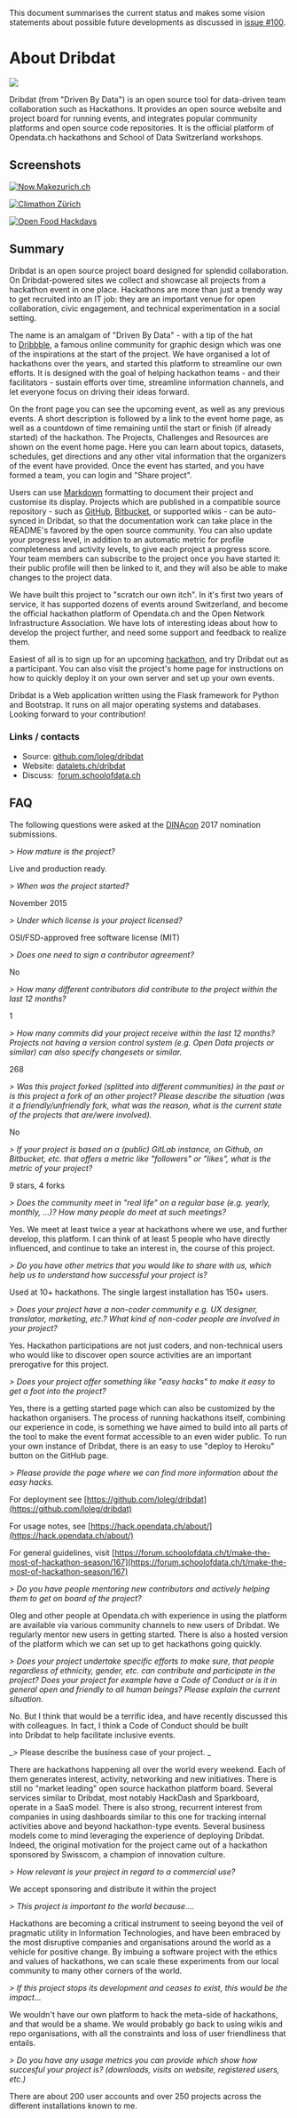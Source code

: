 This document summarises the current status and makes some vision statements about possible future developments as discussed in [issue #100](https://github.com/loleg/dribdat/issues/100).

# About Dribdat

[![](https://soda.camp/workshops/2017/dribdat/dribdat.png)](https://github.com/loleg/dribdat/)

Dribdat (from "Driven By Data") is an open source tool for data-driven team collaboration such as Hackathons. It provides an open source website and project board for running events, and integrates popular community platforms and open source code repositories. It is the official platform of Opendata.ch hackathons and School of Data Switzerland workshops.

## Screenshots

[![Now.Makezurich.ch](https://soda.camp/workshops/2017/dribdat/nowmakezurich.jpg)](http://now.makezurich.ch/)

[![Climathon Zürich](https://soda.camp/workshops/2017/dribdat/climathon.jpg)](https://hack.opendata.ch/event/4)

[![Open Food Hackdays](https://soda.camp/workshops/2017/dribdat/foodhackdays-openreceipts.jpg)](https://hack.opendata.ch/project/74)     

## Summary

Dribdat is an open source project board designed for splendid collaboration. On Dribdat-powered sites we collect and showcase all projects from a hackathon event in one place. Hackathons are more than just a trendy way to get recruited into an IT job: they are an important venue for open collaboration, civic engagement, and technical experimentation in a social setting.

The name is an amalgam of "Driven By Data" - with a tip of the hat to [Dribbble](https://dribbble.com/), a famous online community for graphic design which was one of the inspirations at the start of the project. We have organised a lot of hackathons over the years, and started this platform to streamline our own efforts. It is designed with the goal of helping hackathon teams - and their facilitators - sustain efforts over time, streamline information channels, and let everyone focus on driving their ideas forward. 

On the front page you can see the upcoming event, as well as any previous events. A short description is followed by a link to the event home page, as well as a countdown of time remaining until the start or finish (if already started) of the hackathon. The Projects, Challenges and Resources are shown on the event home page. Here you can learn about topics, datasets, schedules, get directions and any other vital information that the organizers of the event have provided. Once the event has started, and you have formed a team, you can login and "Share project". 

Users can use [Markdown](https://en.wikipedia.org/wiki/Markdown) formatting to document their project and customise its display. Projects which are published in a compatible source repository - such as [GitHub](http://github.com/), [Bitbucket](http://bitbucket.com/), or supported wikis - can be auto-synced in Dribdat, so that the documentation work can take place in the README's favored by the open source community. You can also update your progress level, in addition to an automatic metric for profile completeness and activity levels, to give each project a progress score. Your team members can subscribe to the project once you have started it: their public profile will then be linked to it, and they will also be able to make changes to the project data.

We have built this project to "scratch our own itch". In it's first two years of service, it has supported dozens of events around Switzerland, and become the official hackathon platform of Opendata.ch and the Open Network Infrastructure Association. We have lots of interesting ideas about how to develop the project further, and need some support and feedback to realize them. 

Easiest of all is to sign up for an upcoming [hackathon](http://hack.opendata.ch/), and try Dribdat out as a participant. You can also visit the project's home page for instructions on how to quickly deploy it on your own server and set up your own events. 

Dribdat is a Web application written using the Flask framework for Python and Bootstrap. It runs on all major operating systems and databases. Looking forward to your contribution!

### Links / contacts

- Source: [github.com/loleg/dribdat](https://github.com/loleg/dribdat)
- Website: [datalets.ch/dribdat](https://datalets.ch/dribdat)
- Discuss:  [forum.schoolofdata.ch](https://forum.schoolofdata.ch/search?q=dribdat)

## FAQ

The following questions were asked at the [DINAcon](https://dinacon.ch/dinacon-awards/) 2017 nomination submissions.

_&gt; How mature is the project?_

Live and production ready.

_&gt; When was the project started?_

November 2015

_&gt; Under which license is your project licensed?_

OSI/FSD-approved free software license (MIT)

_&gt; Does one need to sign a contributor agreement?_

No

_&gt; How many different contributors did contribute to the project within the last 12 months?_

1

_&gt; How many commits did your project receive within the last 12 months? Projects not having a version control system (e.g. Open Data projects or similar) can also specify changesets or similar._

268

_&gt; Was this project forked (splitted into different communities) in the past or is this project a fork of an other project? Please describe the situation (was it a friendly/unfriendly fork, what was the reason, what is the current state of the projects that are/were involved)._

No

_&gt; If your project is based on a (public) GitLab instance, on Github, on Bitbucket, etc. that offers a metric like "followers" or "likes", what is the metric of your project?_

9 stars, 4 forks

_&gt; Does the community meet in "real life" on a regular base (e.g. yearly, monthly, ...)? How many people do meet at such meetings?_

Yes. We meet at least twice a year at hackathons where we use, and further develop, this platform. I can think of at least 5 people who have directly influenced, and continue to take an interest in, the course of this project.

_&gt; Do you have other metrics that you would like to share with us, which help us to understand how successful your project is?_

Used at 10+ hackathons. The single largest installation has 150+ users.

_&gt; Does your project have a non-coder community e.g. UX designer, translator, marketing, etc.? What kind of non-coder people are involved in your project?_

Yes. Hackathon participations are not just coders, and non-technical users who would like to discover open source activities are an important prerogative for this project. 

_&gt; Does your project offer something like "easy hacks" to make it easy to get a foot into the project?_

Yes, there is a getting started page which can also be customized by the hackathon organisers. The process of running hackathons itself, combining our experience in code, is something we have aimed to build into all parts of the tool to make the event format accessible to an even wider public. To run your own instance of Dribdat, there is an easy to use "deploy to Heroku" button on the GitHub page.

_&gt; Please provide the page where we can find more information about the easy hacks._

For deployment see [https://github.com/loleg/dribdat](https://github.com/loleg/dribdat)

For usage notes, see [https://hack.opendata.ch/about/](https://hack.opendata.ch/about/)

For general guidelines, visit [https://forum.schoolofdata.ch/t/make-the-most-of-hackathon-season/167](https://forum.schoolofdata.ch/t/make-the-most-of-hackathon-season/167)

_&gt; Do you have people mentoring new contributors and actively helping them to get on board of the project?_

Oleg and other people at Opendata.ch with experience in using the platform are available via various community channels to new users of Dribdat. We regularly mentor new users in getting started. There is also a hosted version of the platform which we can set up to get hackathons going quickly.

_&gt; Does your project undertake specific efforts to make sure, that people regardless of ethnicity, gender, etc. can contribute and participate in the project? Does your project for example have a Code of Conduct or is it in general open and friendly to all human beings? Please explain the current situation._

No. But I think that would be a terrific idea, and have recently discussed this with colleagues. In fact, I think a Code of Conduct should be built into Dribdat to help facilitate inclusive events.

_&gt; Please describe the business case of your project. _

There are hackathons happening all over the world every weekend. Each of them generates interest, activity, networking and new initiatives. There is still no "market leading" open source hackathon platform board. Several services similar to Dribdat, most notably HackDash and Sparkboard, operate in a SaaS model. There is also strong, recurrent interest from companies in using dashboards similar to this one for tracking internal activities above and beyond hackathon-type events. Several business models come to mind leveraging the experience of deploying Dribdat. Indeed, the original motivation for the project came out of a hackathon sponsored by Swisscom, a champion of innovation culture.

_&gt; How relevant is your project in regard to a commercial use?_

We accept sponsoring and distribute it within the project

_&gt; This project is important to the world because...._

Hackathons are becoming a critical instrument to seeing beyond the veil of pragmatic utility in Information Technologies, and have been embraced by the most disruptive companies and organisations around the world as a vehicle for positive change. By imbuing a software project with the ethics and values of hackathons, we can scale these experiments from our local community to many other corners of the world.

_&gt; If this project stops its development and ceases to exist, this would be the impact..._

We wouldn't have our own platform to hack the meta-side of hackathons, and that would be a shame. We would probably go back to using wikis and repo organisations, with all the constraints and loss of user friendliness that entails.

_&gt; Do you have any usage metrics you can provide which show how succesful your project is? (downloads, visits on website, registered users, etc.)_

There are about 200 user accounts and over 250 projects across the different installations known to me.
